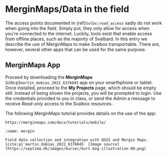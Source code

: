 # MerginMaps/Data in the field

The access points documented in {ref}`Svlbx:read_access` sadly do not work when going into the field.
Simply put, they only allow for access when you're connected to the internet.
Luckily, tools exist that enable access from offline places, such as the majority of Svalbard.
In this entry we describe the use of MerginMaps to make Svalbox transportable.
There are, however, several other apps that can be used for the same purpose.

## MerginMaps App

Proceed by downloading the **MerginMaps** {cite:p}`martin_dobias_2022_6376045` app on your smarthphone or tablet.
Once installed, proceed to the **My Projects** page, which should be empty still.
Instead of being shown the projects, you will be prompted to login.
Use the credentials provided to you in class, or send the Admin a message to receive *Read-only* access to the Svalbox resources.

The following MerginMaps tutorial provides details on the use of the app:

```
https://merginmaps.com/docs/tutorials/mobile/
```

```{figure} ../assets/mergin.png
:name: mergin

Field data collection and integration with QGIS and Mergin Maps. {cite:p}`martin_dobias_2022_6376045` [Image source](https://septima.dk/images/kurser/kurt-bog-illustration-09.png)
```